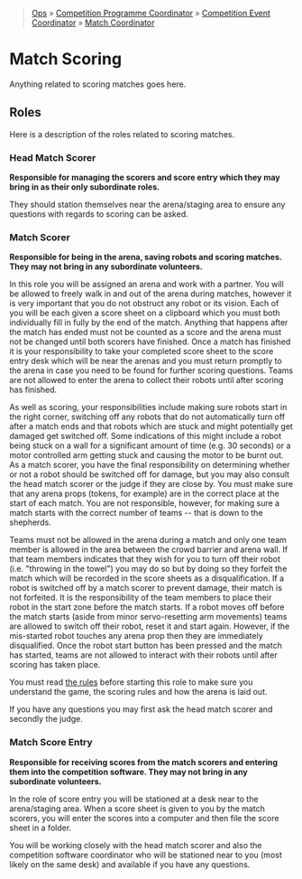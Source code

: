 > [Ops](https://bitbucket.org/srobo/ops-manual/wiki/Home) » [Competition Programme Coordinator](https://bitbucket.org/rspanton/sr-comp-programme/wiki/Home) » [Competition Event Coordinator](https://bitbucket.org/rspanton/sr-event-coord/wiki/Home) » [Match Coordinator](https://github.com/thomasleese/sr-match-coordinator/wiki)

# Match Scoring

Anything related to scoring matches goes here.

## Roles

Here is a description of the roles related to scoring matches.

### Head Match Scorer

**Responsible for managing the scorers and score entry which they may bring in as their only subordinate roles.**

They should station themselves near the arena/staging area to ensure any questions with regards to scoring can be asked.

### Match Scorer

**Responsible for being in the arena, saving robots and scoring matches. They may not bring in any subordinate volunteers.**

In this role you will be assigned an arena and work with a partner. You will be allowed to freely walk in and out of the arena during matches, however it is very important that you do not obstruct any robot or its vision. Each of you will be each given a score sheet on a clipboard which you must both individually fill in fully by the end of the match. Anything that happens after the match has ended must not be counted as a score and the arena must not be changed until both scorers have finished. Once a match has finished it is your responsibility to take your completed score sheet to the score entry desk which will be near the arenas and you must return promptly to the arena in case you need to be found for further scoring questions. Teams are not allowed to enter the arena to collect their robots until after scoring has finished.

As well as scoring, your responsibilities include making sure robots start in the right corner, switching off any robots that do not automatically turn off after a match ends and that robots which are stuck and might potentially get damaged get switched off. Some indications of this might include a robot being stuck on a wall for a significant amount of time (e.g. 30 seconds) or a motor controlled arm getting stuck and causing the motor to be burnt out. As a match scorer, you have the final responsibility on determining whether or not a robot should be switched off for damage, but you may also consult the head match scorer or the judge if they are close by. You must make sure that any arena props (tokens, for example) are in the correct place at the start of each match. You are not responsible, however, for making sure a match starts with the correct number of teams -- that is down to the shepherds.

Teams must not be allowed in the arena during a match and only one team member is allowed in the area between the crowd barrier and arena wall. If that team members indicates that they wish for you to turn off their robot (i.e. "throwing in the towel") you may do so but by doing so they forfeit the match which will be recorded in the score sheets as a disqualification. If a robot is switched off by a match scorer to prevent damage, their match is not forfeited. It is the responsibility of the team members to place their robot in the start zone before the match starts. If a robot moves off before the match starts (aside from minor servo-resetting arm movements) teams are allowed to switch off their robot, reset it and start again. However, if the mis-started robot touches any arena prop then they are immediately disqualified. Once the robot start button has been pressed and the match has started, teams are not allowed to interact with their robots until after scoring has taken place.

You must read [the rules](https://www.studentrobotics.org/docs/rules/) before starting this role to make sure you understand the game, the scoring rules and how the arena is laid out.

If you have any questions you may first ask the head match scorer and secondly the judge.

### Match Score Entry

**Responsible for receiving scores from the match scorers and entering them into the competition software. They may not bring in any subordinate volunteers.**

In the role of score entry you will be stationed at a desk near to the arena/staging area. When a score sheet is given to you by the match scorers, you will enter the scores into a computer and then file the score sheet in a folder.

You will be working closely with the head match scorer and also the competition software coordinator who will be stationed near to you (most likely on the same desk) and available if you have any questions.